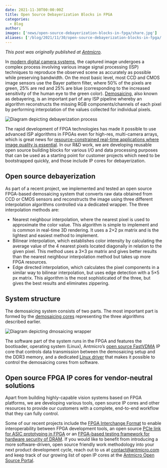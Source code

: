 ```yaml
---
date: 2021-11-30T00:00:00Z
title: Open Source Debayerization Blocks in FPGA
categories:
  - Blog
author: 
images: ['news/open-source-debayerization-blocks-in-fpga/share.jpg']
aliases: ['/blog/2021/11/30/open-source-debayerization-blocks-in-fpga/']
---
```


*This post was originally published at [Antmicro](https://antmicro.com/blog/2021/10/debayerization-blocks-in-fpga/).*

In [modern digital camera systems](https://antmicro.com/platforms/custom-camera-platforms/), the captured image undergoes a complex process involving various image signal processing (ISP) techniques to reproduce the observed scene as accurately as possible while preserving bandwidth. On the most basic level, most CCD and CMOS image sensors use the Bayer pattern filter, where 50% of the pixels are green, 25% are red and 25% are blue (corresponding to the increased sensitivity of the human eye to the green color). [Demosaicing](https://en.wikipedia.org/wiki/Demosaicing), also known as debayering, is an important part of any ISP pipeline whereby an algorithm reconstructs the missing RGB components/channels of each pixel by performing interpolation of the values collected for individual pixels.

![Diagram depicting debayerization process](debayering-diagram.svg)

The rapid development of FPGA technologies has made it possible to use advanced ISP algorithms in FPGAs even for high-res, multi-camera arrays, which is great news for [resource-constrained real-time applications where image quality is essential](https://antmicro.com/technologies/vision-systems/). In our R&D work, we are developing reusable open source building blocks for various I/O and data processing purposes that can be used as a starting point for customer projects which need to be bootstrapped quickly, and those include IP cores for debayerization.

## Open source debayerization

As part of a recent project, we implemented and tested an open source FPGA-based demosaicing system that converts raw data obtained from CCD or CMOS sensors and reconstructs the image using three different interpolation algorithms controlled via a dedicated wrapper. The three interpolation methods are:

- Nearest neighbour interpolation, where the nearest pixel is used to approximate the color value. This algorithm is simple to implement and is common in real-time 3D rendering. It uses a 2×2 px matrix and is the lightest and easiest method to implement.
- Bilinear interpolation, which establishes color intensity by calculating the average value of the 4 nearest pixels located diagonally in relation to the given pixel. This method uses a 3×3 px matrix and gives better results than the nearest neighbour interpolation method but takes up more FPGA resources.
- Edge directed interpolation, which calculates the pixel components in a similar way to bilinear interpolation, but uses edge detection with a 5×5 px matrix. This algorithm is the most sophisticated of the three, but gives the best results and eliminates zippering.

## System structure

The demosaicing system consists of two parts. The most important part is formed by the [demosaicing cores](https://opensource.antmicro.com/projects/fpga-isp-core) representing the three algorithms described earlier.

![Diagram depicting dmosaicing wrapper](demosaicing-wrapper-diagram.svg)

The software part of the system runs in the FPGA and features the bootloader, operating system (Linux), Antmicro’s [open source FastVDMA](https://opensource.antmicro.com/projects/fastvdma) IP core that controls data transmission between the demosaicing setup and the DDR3 memory, and a dedicated [Linux driver](https://github.com/antmicro/linux-xlnx/tree/demosaicer) that makes it possible to control the demosaicing cores from software.

## Open source FPGA IP cores for vendor-neutral solutions

Apart from building highly-capable vision systems based on FPGA platforms, we are developing various tools, open source IP cores and other resources to provide our customers with a complete, end-to-end workflow that they can fully control.

Some of our recent projects include the [FPGA Interchange Format](https://antmicro.com/blog/2021/09/symbiflow-fpga-interchange-format/) to enable interoperability between FPGA development tools, an open source [PCIe link for ASIC prototyping in FPGA](https://antmicro.com/blog/2021/02/high-throughput-open-source-pcie-on-xilinx-vu19/) or an [FPGA-based testing framework for hardware security of DRAM](https://antmicro.com/blog/2021/08/open-source-ddr-test-framework-for-rowhammer/). If you would like to benefit from introducing a more software-driven, open source friendly work methodology into your next product development cycle, reach out to us at contact@antmicro.com and keep track of our growing list of open IP cores at the [Antmicro Open Source Portal](https://opensource.antmicro.com/).